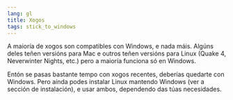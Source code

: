 ```yaml
---
lang: gl
title: Xogos
tags: stick_to_windows
---
```


A maioría de xogos son compatibles con Windows, e nada máis. Algúns deles teñen versións para Mac e outros teñen versións para Linux (Quake 4, Neverwinter Nights, etc.) pero a maioría funciona só en Windows.

Entón se pasas bastante tempo con xogos recentes, deberías quedarte con Windows. Pero aínda podes instalar Linux mantendo Windows (ver a sección de instalación), e usar ambos, dependendo das túas necesidades.

